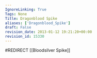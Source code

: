 ```yaml
---
IgnoreLinking: True
Tags: None
Title: Dragonblood Spike
aliases: ['Dragonblood_Spike']
draft: False
revision_date: 2013-01-12 19:21:20+00:00
revision_id: 15330
---
```


#REDIRECT [[Bloodsilver Spike]]